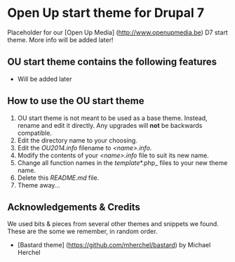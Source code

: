 # Open Up start theme for Drupal 7

Placeholder for our [Open Up Media] (http://www.openupmedia.be) D7 start theme.
More info will be added later!


## OU start theme contains the following features

*   Will be added later

## How to use the OU start theme

1.  OU start theme is not meant to be used as a base theme. Instead, rename and edit it directly. Any upgrades will **not** be backwards compatible.
2.  Edit the directory name to your choosing.
3.  Edit the _OU2014.info_ filename to _&lt;name&gt;.info_.
4.  Modify the contents of your _&lt;name&gt;.info_ file to suit its new name.
5.  Change all function names in the _template_*.php_ files to your new theme name.
6.  Delete this _README.md_ file.
7.  Theme away...

## Acknowledgements &amp; Credits

We used bits & pieces from several other themes and snippets we found. These are the some we remember, in random order.

*   [Bastard theme] (https://github.com/mherchel/bastard) by Michael Herchel